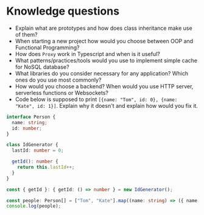 # Knowledge questions

- Explain what are prototypes and how does class inheritance make use of them?
- When starting a new project how would you choose between OOP and Functional Programming?
- How does `Proxy` work in Typescript and when is it useful?
- What patterns/practices/tools would you use to implement simple cache for NoSQL database?
- What libraries do you consider necessary for any application? Which ones do you use most commonly?
- How would you choose a backend? When would you use HTTP server, serverless functions or Websockets?
- Code below is supposed to print `[{name: "Tom", id: 0}, {name: "Kate", id: 1}]`. Explain why it doesn't and explain how would you fix it.

```ts
interface Person {
  name: string;
  id: number;
}

class IdGenerator {
  lastId: number = 0;

  getId(): number {
    return this.lastId++;
  }
}

const { getId }: { getId: () => number } = new IdGenerator();

const people: Person[] = ["Tom", "Kate"].map((name: string) => ({ name, id: getId() }));
console.log(people);
```

